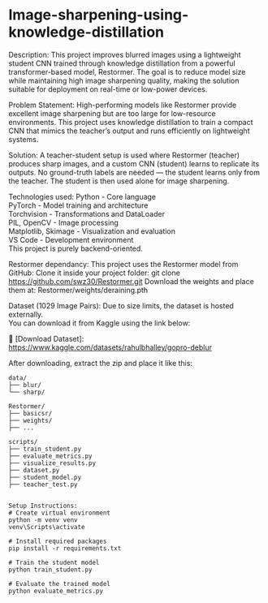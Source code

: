 # Image-sharpening-using-knowledge-distillation
Description: This project improves blurred images using a lightweight student CNN trained through knowledge distillation from a powerful transformer-based model, Restormer. The goal is to reduce model size while maintaining high image sharpening quality, making the solution suitable for deployment on real-time or low-power devices.

Problem Statement: High-performing models like Restormer provide excellent image sharpening but are too large for low-resource environments. This project uses knowledge distillation to train a compact CNN that mimics the teacher’s output and runs efficiently on lightweight systems.

Solution: A teacher-student setup is used where Restormer (teacher) produces sharp images, and a custom CNN (student) learns to replicate its outputs. No ground-truth labels are needed — the student learns only from the teacher. The student is then used alone for image sharpening.

Technologies used: Python - Core language  
PyTorch - Model training and architecture  
Torchvision - Transformations and DataLoader  
PIL, OpenCV - Image processing  
Matplotlib, Skimage - Visualization and evaluation  
VS Code - Development environment  
This project is purely backend-oriented.

Restormer dependancy: This project uses the Restormer model from GitHub:
Clone it inside your project folder:
git clone https://github.com/swz30/Restormer.git
Download the weights and place them at:
Restormer/weights/deraining.pth

Dataset (1029 Image Pairs):
Due to size limits, the dataset is hosted externally.  
You can download it from Kaggle using the link below:

🔗 [Download Dataset]: https://www.kaggle.com/datasets/rahulbhalley/gopro-deblur

After downloading, extract the zip and place it like this:
```plaintext
data/
├── blur/
└── sharp/

Restormer/
├── basicsr/
├── weights/
├── ...

scripts/
├── train_student.py
├── evaluate_metrics.py
├── visualize_results.py
├── dataset.py
├── student_model.py
├── teacher_test.py


Setup Instructions: 
# Create virtual environment
python -m venv venv
venv\Scripts\activate

# Install required packages
pip install -r requirements.txt

# Train the student model
python train_student.py

# Evaluate the trained model
python evaluate_metrics.py
